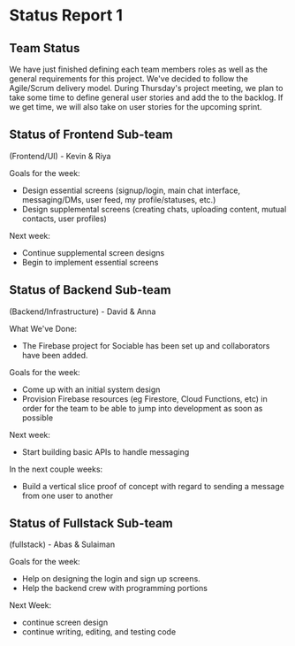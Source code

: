 # Status Report 1

## Team Status
We have just finished defining each team members roles as well as the general requirements for this project. We've decided to follow the Agile/Scrum delivery model. During Thursday's project meeting, we plan to take some time to define general user stories and add the to the backlog. If we get time, we will also take on user stories for the upcoming sprint.

## Status of Frontend Sub-team
(Frontend/UI) - Kevin & Riya

Goals for the week:
- Design essential screens (signup/login, main chat interface, messaging/DMs, user feed, my profile/statuses, etc.)
- Design supplemental screens (creating chats, uploading content, mutual contacts, user profiles)

Next week:
- Continue supplemental screen designs
- Begin to implement essential screens

## Status of Backend Sub-team
(Backend/Infrastructure) - David & Anna

What We've Done:
- The Firebase project for Sociable has been set up and collaborators have been added.

Goals for the week:
- Come up with an initial system design
- Provision Firebase resources (eg Firestore, Cloud Functions, etc) in order for the team to be able to jump into development as soon as possible

Next week:
- Start building basic APIs to handle messaging

In the next couple weeks:
- Build a vertical slice proof of concept with regard to sending a message from one user to another

## Status of Fullstack Sub-team
(fullstack) - Abas & Sulaiman

Goals for the week: 
- Help on designing the login and sign up screens. 
- Help the backend crew with programming portions 

Next Week: 
- continue screen design 
- continue writing, editing, and testing code

